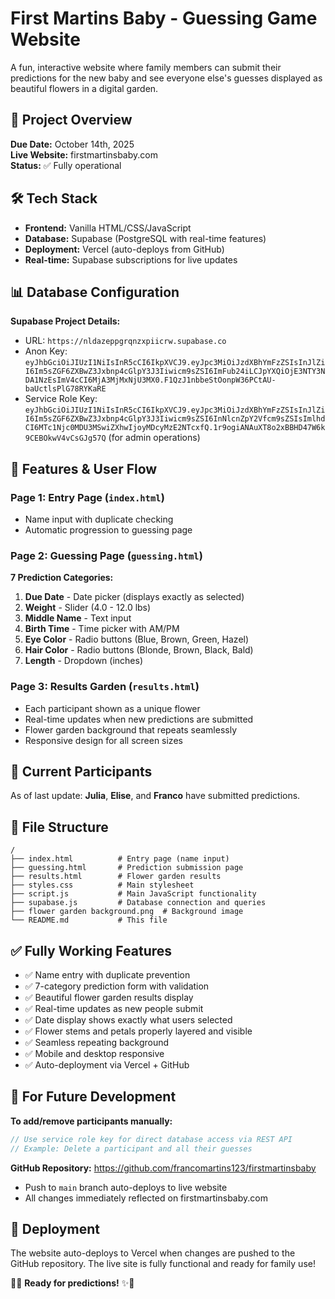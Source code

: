 # First Martins Baby - Guessing Game Website

A fun, interactive website where family members can submit their predictions for the new baby and see everyone else's guesses displayed as beautiful flowers in a digital garden.

## 🌸 Project Overview

**Due Date:** October 14th, 2025  
**Live Website:** firstmartinsbaby.com  
**Status:** ✅ Fully operational

## 🛠️ Tech Stack

- **Frontend:** Vanilla HTML/CSS/JavaScript
- **Database:** Supabase (PostgreSQL with real-time features)
- **Deployment:** Vercel (auto-deploys from GitHub)
- **Real-time:** Supabase subscriptions for live updates

## 📊 Database Configuration

**Supabase Project Details:**
- URL: `https://nldazeppgrqnzxpiicrw.supabase.co`
- Anon Key: `eyJhbGciOiJIUzI1NiIsInR5cCI6IkpXVCJ9.eyJpc3MiOiJzdXBhYmFzZSIsInJlZiI6Im5sZGF6ZXBwZ3Jxbnp4cGlpY3J3Iiwicm9sZSI6ImFub24iLCJpYXQiOjE3NTY3NDA1NzEsImV4cCI6MjA3MjMxNjU3MX0.F1QzJ1nbbeStOonpW36PCtAU-baUctlsPlG78RYKaRE`
- Service Role Key: `eyJhbGciOiJIUzI1NiIsInR5cCI6IkpXVCJ9.eyJpc3MiOiJzdXBhYmFzZSIsInJlZiI6Im5sZGF6ZXBwZ3Jxbnp4cGlpY3J3Iiwicm9sZSI6InNlcnZpY2Vfcm9sZSIsImlhdCI6MTc1Njc0MDU3MSwiZXhwIjoyMDcyMzE2NTcxfQ.1r9ogiANAuXT8o2xBBHD47W6k9CEBOkwV4vCsGJg57Q` (for admin operations)

## 🎯 Features & User Flow

### Page 1: Entry Page (`index.html`)
- Name input with duplicate checking
- Automatic progression to guessing page

### Page 2: Guessing Page (`guessing.html`)
**7 Prediction Categories:**
1. **Due Date** - Date picker (displays exactly as selected)
2. **Weight** - Slider (4.0 - 12.0 lbs)
3. **Middle Name** - Text input
4. **Birth Time** - Time picker with AM/PM
5. **Eye Color** - Radio buttons (Blue, Brown, Green, Hazel)
6. **Hair Color** - Radio buttons (Blonde, Brown, Black, Bald)
7. **Length** - Dropdown (inches)

### Page 3: Results Garden (`results.html`)
- Each participant shown as a unique flower
- Real-time updates when new predictions are submitted
- Flower garden background that repeats seamlessly
- Responsive design for all screen sizes

## 🌺 Current Participants

As of last update: **Julia**, **Elise**, and **Franco** have submitted predictions.

## 🎨 File Structure
```
/
├── index.html          # Entry page (name input)
├── guessing.html       # Prediction submission page
├── results.html        # Flower garden results
├── styles.css          # Main stylesheet
├── script.js           # Main JavaScript functionality
├── supabase.js         # Database connection and queries
├── flower garden background.png  # Background image
└── README.md           # This file
```

## ✅ Fully Working Features

- ✅ Name entry with duplicate prevention
- ✅ 7-category prediction form with validation
- ✅ Beautiful flower garden results display
- ✅ Real-time updates as new people submit
- ✅ Date display shows exactly what users selected
- ✅ Flower stems and petals properly layered and visible
- ✅ Seamless repeating background
- ✅ Mobile and desktop responsive
- ✅ Auto-deployment via Vercel + GitHub

## 🔧 For Future Development

**To add/remove participants manually:**
```javascript
// Use service role key for direct database access via REST API
// Example: Delete a participant and all their guesses
```

**GitHub Repository:** https://github.com/francomartins123/firstmartinsbaby
- Push to `main` branch auto-deploys to live website
- All changes immediately reflected on firstmartinsbaby.com

## 🚀 Deployment

The website auto-deploys to Vercel when changes are pushed to the GitHub repository. The live site is fully functional and ready for family use!

🍼✨ **Ready for predictions!** ✨🍼